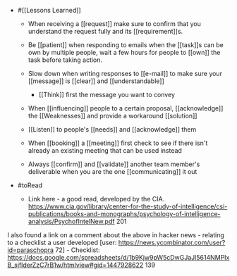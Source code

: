 - #[[Lessons Learned]]
	 - When receiving a [[request]] make sure to confirm that you understand the request fully and its [[requirement]]s.

	 - Be [[patient]] when responding to emails when the [[task]]s can be own by multiple people, wait a few hours for people to [[own]] the task before taking action.

	 - Slow down when writing responses to [[e-mail]] to make sure your [[message]] is [[clear]] and [[understandable]]
		 - [[Think]] first the message you want to convey

	 - When [[influencing]] people to a certain proposal, [[acknowledge]] the [[Weaknesses]] and provide a workaround [[solution]]

	 - [[Listen]] to people's [[needs]] and [[acknowledge]] them

	 - When [[booking]] a [[meeting]] first check to see if there isn't already an existing meeting that can be used instead

	 - Always [[confirm]] and [[validate]] another team member's deliverable when you are the one [[communicating]] it out

- #toRead
	 - Link here - a good read, developed by the CIA.
https://www.cia.gov/library/center-for-the-study-of-intelligence/csi-publications/books-and-monographs/psychology-of-intelligence-analysis/PsychofIntelNew.pdf 201

I also found a link on a comment about the above in hacker news - relating to a checklist a user developed [user: https://news.ycombinator.com/user?id=paraschopra 72] -
Checklist: https://docs.google.com/spreadsheets/d/1b9Kjw9pW5cDwGJaJl5614NMPIxB_sjflderZzC7rB1w/htmlview#gid=1447928622 139
